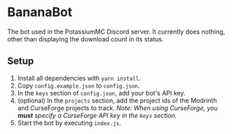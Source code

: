 # BananaBot

The bot used in the PotassiumMC Discord server. It currently does nothing, other than displaying the download count in its status.

## Setup

1. Install all dependencies with `yarn install`.
2. Copy `config.example.json` to `config.json`.
3. In the `keys` section of `config.json`, add your bot's API key.
4. (optional) In the `projects` section, add the project ids of the Modrinth and CurseForge projects to track. *Note: When using CurseForge, you **must** specify a CurseForge API key in the `keys` section.*
5. Start the bot by executing `index.js`.
